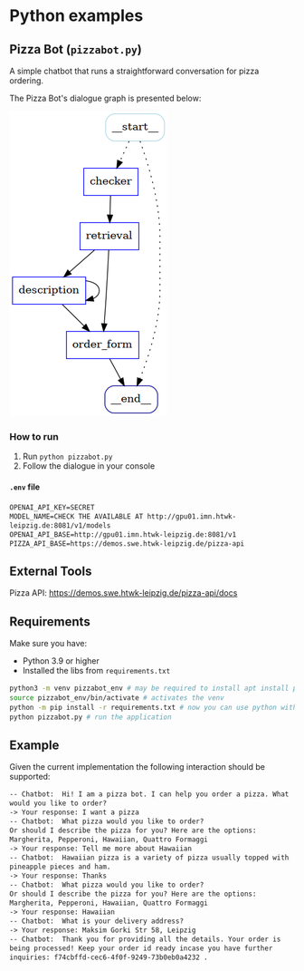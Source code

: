 # Python examples

## Pizza Bot (`pizzabot.py`)

A simple chatbot that runs a straightforward conversation for pizza ordering.

The Pizza Bot's dialogue graph is presented below:

![image info](./assets/pizzabot.png)

### How to run

1. Run `python pizzabot.py`
2. Follow the dialogue in your console

#### `.env` file

```.env
OPENAI_API_KEY=SECRET
MODEL_NAME=CHECK THE AVAILABLE AT http://gpu01.imn.htwk-leipzig.de:8081/v1/models
OPENAI_API_BASE=http://gpu01.imn.htwk-leipzig.de:8081/v1
PIZZA_API_BASE=https://demos.swe.htwk-leipzig.de/pizza-api
```

## External Tools

Pizza API: https://demos.swe.htwk-leipzig.de/pizza-api/docs

## Requirements

Make sure you have:

* Python 3.9 or higher
* Installed the libs from `requirements.txt`

```sh
python3 -m venv pizzabot_env # may be required to install apt install python3.10-venv
source pizzabot_env/bin/activate # activates the venv
python -m pip install -r requirements.txt # now you can use python without "3" when the venv activated
python pizzabot.py # run the application
```

## Example 

Given the current implementation the following interaction should be supported:

```
-- Chatbot:  Hi! I am a pizza bot. I can help you order a pizza. What would you like to order?
-> Your response: I want a pizza
-- Chatbot:  What pizza would you like to order?
Or should I describe the pizza for you? Here are the options: Margherita, Pepperoni, Hawaiian, Quattro Formaggi
-> Your response: Tell me more about Hawaiian
-- Chatbot:  Hawaiian pizza is a variety of pizza usually topped with pineapple pieces and ham.
-> Your response: Thanks
-- Chatbot:  What pizza would you like to order?
Or should I describe the pizza for you? Here are the options: Margherita, Pepperoni, Hawaiian, Quattro Formaggi
-> Your response: Hawaiian
-- Chatbot:  What is your delivery address?
-> Your response: Maksim Gorki Str 58, Leipzig
-- Chatbot:  Thank you for providing all the details. Your order is being processed! Keep your order id ready incase you have further inquiries: f74cbffd-cec6-4f0f-9249-73b0eb0a4232 .
```
